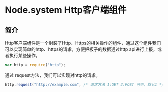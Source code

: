 # Node.system Http客户端组件

## 简介

Http客户端组件是一个封装了Http、Https的相关操作的组件，通过这个组件我们可以实现简单的http、https的请求，方便把板子的数据通过http api进行上报，或者执行某些操作。

```js
var http = require("http");
```

通过 request方法，我们可以实现对http的请求。

```js
http.request("http://example.com", /* 请求方法 1:GET 2:POST 可空，默认1 */,/* 可空 GET、或POST的参数 */);
```

